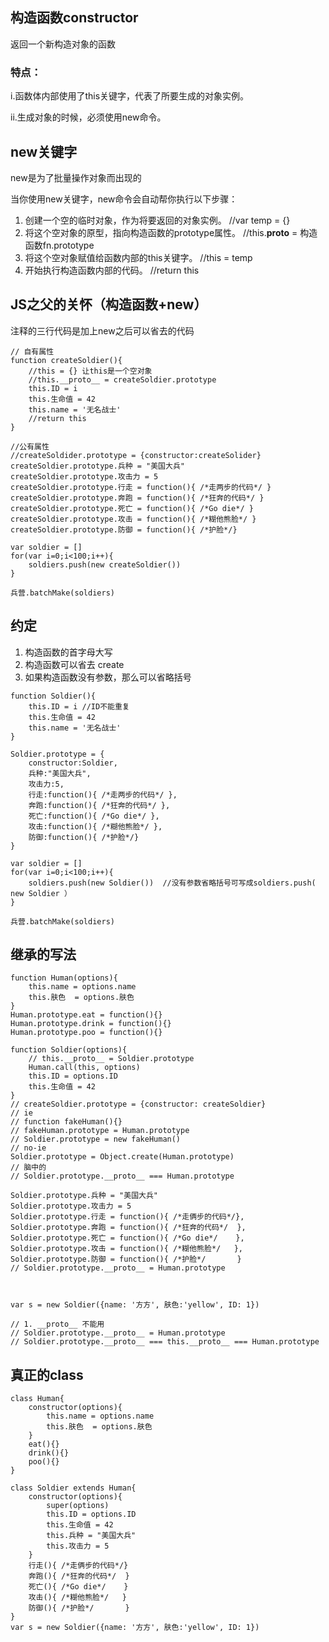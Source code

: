 ## 构造函数constructor
返回一个新构造对象的函数
### 特点：
i.函数体内部使用了this关键字，代表了所要生成的对象实例。

ii.生成对象的时候，必须使用new命令。
## new关键字
new是为了批量操作对象而出现的

当你使用new关键字，new命令会自动帮你执行以下步骤：
1. 创建一个空的临时对象，作为将要返回的对象实例。  //var temp = {}
2. 将这个空对象的原型，指向构造函数的prototype属性。  //this.__proto__ = 构造函数fn.prototype 
3. 将这个空对象赋值给函数内部的this关键字。  //this = temp
4. 开始执行构造函数内部的代码。  //return this
## JS之父的关怀（构造函数+new）
注释的三行代码是加上new之后可以省去的代码

```
// 自有属性
function createSoldier(){
    //this = {} 让this是一个空对象
    //this.__proto__ = createSoldier.prototype
    this.ID = i
    this.生命值 = 42
    this.name = '无名战士'
    //return this
}

//公有属性
//createSoldider.prototype = {constructor:createSolider}
createSoldier.prototype.兵种 = "美国大兵"
createSoldier.prototype.攻击力 = 5
createSoldier.prototype.行走 = function(){ /*走两步的代码*/ }
createSoldier.prototype.奔跑 = function(){ /*狂奔的代码*/ }
createSoldier.prototype.死亡 = function(){ /*Go die*/ }
createSoldier.prototype.攻击 = function(){ /*糊他熊脸*/ }
createSoldier.prototype.防御 = function(){ /*护脸*/}

var soldier = []
for(var i=0;i<100;i++){
    soldiers.push(new createSoldier())
}

兵营.batchMake(soldiers)
```

## 约定
1. 构造函数的首字母大写
2. 构造函数可以省去 create
3. 如果构造函数没有参数，那么可以省略括号
```
function Soldier(){
    this.ID = i //ID不能重复
    this.生命值 = 42
    this.name = '无名战士'
}

Soldier.prototype = {
	constructor:Soldier,
	兵种:"美国大兵",
	攻击力:5,
	行走:function(){ /*走两步的代码*/ },
	奔跑:function(){ /*狂奔的代码*/ },
	死亡:function(){ /*Go die*/ },
	攻击:function(){ /*糊他熊脸*/ },
	防御:function(){ /*护脸*/}
}

var soldier = []
for(var i=0;i<100;i++){
    soldiers.push(new Soldier())  //没有参数省略括号可写成soldiers.push( new Soldier ）
}

兵营.batchMake(soldiers)
```
## 继承的写法
```
function Human(options){
	this.name = options.name
	this.肤色  = options.肤色
}
Human.prototype.eat = function(){}
Human.prototype.drink = function(){}
Human.prototype.poo = function(){}

function Soldier(options){
	// this.__proto__ = Soldier.prototype
    Human.call(this, options)
	this.ID = options.ID
    this.生命值 = 42
}
// createSoldier.prototype = {constructor: createSoldier}
// ie
// function fakeHuman(){}
// fakeHuman.prototype = Human.prototype
// Soldier.prototype = new fakeHuman()
// no-ie
Soldier.prototype = Object.create(Human.prototype)
// 脑中的
// Soldier.prototype.__proto__ === Human.prototype

Soldier.prototype.兵种 = "美国大兵"
Soldier.prototype.攻击力 = 5
Soldier.prototype.行走 = function(){ /*走俩步的代码*/},
Soldier.prototype.奔跑 = function(){ /*狂奔的代码*/  },
Soldier.prototype.死亡 = function(){ /*Go die*/    },
Soldier.prototype.攻击 = function(){ /*糊他熊脸*/   },
Soldier.prototype.防御 = function(){ /*护脸*/       }
// Soldier.prototype.__proto__ = Human.prototype



var s = new Soldier({name: '方方', 肤色:'yellow', ID: 1})

// 1. __proto__ 不能用
// Soldier.prototype.__proto__ = Human.prototype
// Soldier.prototype.__proto__ === this.__proto__ === Human.prototype
```

## 真正的class
```
class Human{
	constructor(options){
		this.name = options.name
		this.肤色  = options.肤色
	}
	eat(){}
	drink(){}
	poo(){}
}

class Soldier extends Human{
	constructor(options){
	    super(options)
		this.ID = options.ID
	    this.生命值 = 42
		this.兵种 = "美国大兵"
		this.攻击力 = 5
	}
	行走(){ /*走俩步的代码*/}
	奔跑(){ /*狂奔的代码*/  }
	死亡(){ /*Go die*/    }
	攻击(){ /*糊他熊脸*/   }
	防御(){ /*护脸*/       }
}
var s = new Soldier({name: '方方', 肤色:'yellow', ID: 1})
```